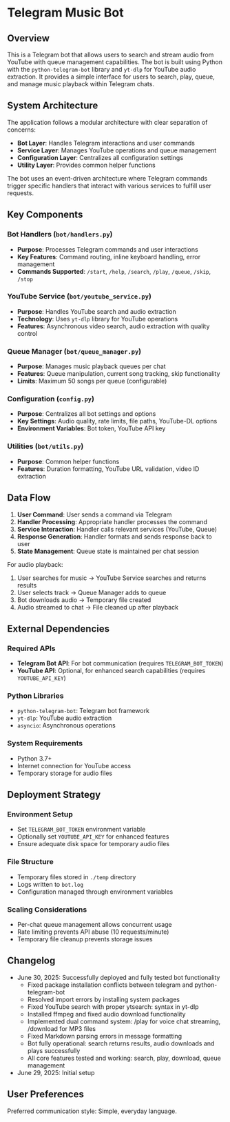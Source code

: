 # Telegram Music Bot

## Overview

This is a Telegram bot that allows users to search and stream audio from YouTube with queue management capabilities. The bot is built using Python with the `python-telegram-bot` library and `yt-dlp` for YouTube audio extraction. It provides a simple interface for users to search, play, queue, and manage music playback within Telegram chats.

## System Architecture

The application follows a modular architecture with clear separation of concerns:

- **Bot Layer**: Handles Telegram interactions and user commands
- **Service Layer**: Manages YouTube operations and queue management
- **Configuration Layer**: Centralizes all configuration settings
- **Utility Layer**: Provides common helper functions

The bot uses an event-driven architecture where Telegram commands trigger specific handlers that interact with various services to fulfill user requests.

## Key Components

### Bot Handlers (`bot/handlers.py`)
- **Purpose**: Processes Telegram commands and user interactions
- **Key Features**: Command routing, inline keyboard handling, error management
- **Commands Supported**: `/start`, `/help`, `/search`, `/play`, `/queue`, `/skip`, `/stop`

### YouTube Service (`bot/youtube_service.py`)
- **Purpose**: Handles YouTube search and audio extraction
- **Technology**: Uses `yt-dlp` library for YouTube operations
- **Features**: Asynchronous video search, audio extraction with quality control

### Queue Manager (`bot/queue_manager.py`)
- **Purpose**: Manages music playback queues per chat
- **Features**: Queue manipulation, current song tracking, skip functionality
- **Limits**: Maximum 50 songs per queue (configurable)

### Configuration (`config.py`)
- **Purpose**: Centralizes all bot settings and options
- **Key Settings**: Audio quality, rate limits, file paths, YouTube-DL options
- **Environment Variables**: Bot token, YouTube API key

### Utilities (`bot/utils.py`)
- **Purpose**: Common helper functions
- **Features**: Duration formatting, YouTube URL validation, video ID extraction

## Data Flow

1. **User Command**: User sends a command via Telegram
2. **Handler Processing**: Appropriate handler processes the command
3. **Service Interaction**: Handler calls relevant services (YouTube, Queue)
4. **Response Generation**: Handler formats and sends response back to user
5. **State Management**: Queue state is maintained per chat session

For audio playback:
1. User searches for music → YouTube Service searches and returns results
2. User selects track → Queue Manager adds to queue
3. Bot downloads audio → Temporary file created
4. Audio streamed to chat → File cleaned up after playback

## External Dependencies

### Required APIs
- **Telegram Bot API**: For bot communication (requires `TELEGRAM_BOT_TOKEN`)
- **YouTube API**: Optional, for enhanced search capabilities (requires `YOUTUBE_API_KEY`)

### Python Libraries
- `python-telegram-bot`: Telegram bot framework
- `yt-dlp`: YouTube audio extraction
- `asyncio`: Asynchronous operations

### System Requirements
- Python 3.7+
- Internet connection for YouTube access
- Temporary storage for audio files

## Deployment Strategy

### Environment Setup
- Set `TELEGRAM_BOT_TOKEN` environment variable
- Optionally set `YOUTUBE_API_KEY` for enhanced features
- Ensure adequate disk space for temporary audio files

### File Structure
- Temporary files stored in `./temp` directory
- Logs written to `bot.log`
- Configuration managed through environment variables

### Scaling Considerations
- Per-chat queue management allows concurrent usage
- Rate limiting prevents API abuse (10 requests/minute)
- Temporary file cleanup prevents storage issues

## Changelog

- June 30, 2025: Successfully deployed and fully tested bot functionality
  - Fixed package installation conflicts between telegram and python-telegram-bot
  - Resolved import errors by installing system packages
  - Fixed YouTube search with proper ytsearch: syntax in yt-dlp
  - Installed ffmpeg and fixed audio download functionality
  - Implemented dual command system: /play for voice chat streaming, /download for MP3 files
  - Fixed Markdown parsing errors in message formatting
  - Bot fully operational: search returns results, audio downloads and plays successfully
  - All core features tested and working: search, play, download, queue management
- June 29, 2025: Initial setup

## User Preferences

Preferred communication style: Simple, everyday language.